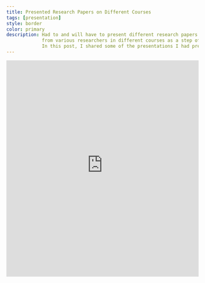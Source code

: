 ```yaml
---
title: Presented Research Papers on Different Courses 
tags: [presentation]
style: border 
color: primary 
description: Had to and will have to present different research papers
             from various researchers in different courses as a step of background study. 
             In this post, I shared some of the presentations I had prepared and presented.
---
```


<iframe src="https://ugradcsebuetacbd-my.sharepoint.com/personal/1405079_ad_ugrad_cse_buet_ac_bd/_layouts/15/Doc.aspx?sourcedoc={bc7cd3a3-99a1-49b7-acc4-c2f04c776ac0}&amp;action=embedview&amp;wdAr=1.7777777777777777" width="100%" height="565px" frameborder="0">This is an embedded <a target="_blank" href="https://office.com">Microsoft Office</a> presentation, powered by <a target="_blank" href="https://office.com/webapps">Office</a>.</iframe>

